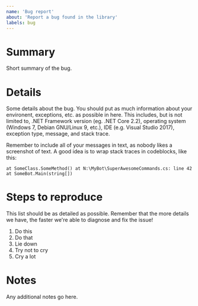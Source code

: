```yaml
---
name: 'Bug report'
about: 'Report a bug found in the library'
labels: bug
---
```

# Summary
Short summary of the bug.

# Details
Some details about the bug. You should put as much information about your environent, exceptions, etc. as possible in 
here. This includes, but is not limited to, .NET Framework version (eg. .NET Core 2.2), operating system (Windows 7, 
Debian GNU/Linux 9, etc.), IDE (e.g. Visual Studio 2017), exception type, message, and stack trace.

Remember to include all of your messages in text, as nobody likes a screenshot of text. A good idea is to wrap stack 
traces in codeblocks, like this:

```
at SomeClass.SomeMethod() at N:\MyBot\SuperAwesomeCommands.cs: line 42
at SomeBot.Main(string[])
```

# Steps to reproduce
This list should be as detailed as possible. Remember that the more details we have, the faster we're able to diagnose 
and fix the issue!

1. Do this
2. Do that
3. Lie down
4. Try not to cry
5. Cry a lot

# Notes
Any additional notes go here.
